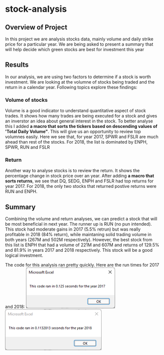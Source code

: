 # stock-analysis

## Overview of Project

In this project we are analysis stocks data, mainly volume and daily strike price for a particular year. We are being asked to present a summary that will help decide which green stocks are best for investment this year

## Results

In our analysis, we are using two factors to determine if a stock is worth investment. We are looking at the volumne of stocks being traded and the return in a calendar year. Following topics explore these findings:

### Volume of stocks
Volume is a good indicator to understand quantitative aspect of stock trades. It shows how many trades are being executed for a stock and gives an inverstor an idea about general interest in the stock. To better analyse this I added **a macro that sorts the tickers based on descending values of 'Total Daily Volume"**. This will give us an opportunity to review top volumnes easily. Here we see that, for year 2017, SPWR and FSLR are much ahead than rest of the stocks. For 2018, the list is dominated by ENPH, SPWR, RUN and FSLR

### Return
Another way to analyse stocks is to review the return. It shows the percentage change in stock price over an year. After adding **a macro that sorts returns**, we see that DQ, SEDG, ENPH and FSLR had top returns for year 2017. For 2018, the only two stocks that returned postive returns were RUN and ENPH.

## Summary
Combining the volume and return analyses, we can predict a stock that will be most beneficial in next year. The runner up is RUN (no pun intended). This stock had moderate gains in 2017 (5.5% retrun) but was really profitable in 2018 (84% return), while maintaning solid trading volume in both years (267M and 502M respectively). However, the best stock from this list is ENPH that had a volume of 221M and 607M and returns of 129.5% and 81.9% in years 2017 and 2018 respectively. This stock will be a good logical investment. 

The code for this analysis ran pretty quickly. Here are the run times for 2017 and 2018: 
![Run timer for 2017](Resources/VBA_Challenge_2017.png) 
![Run timer for 2018](Resources/VBA_Challenge_2018.png)